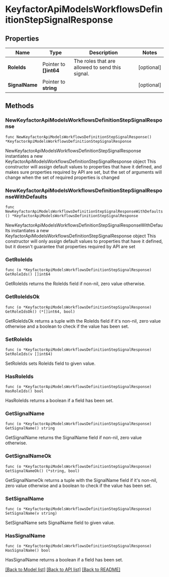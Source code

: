 # KeyfactorApiModelsWorkflowsDefinitionStepSignalResponse

## Properties

Name | Type | Description | Notes
------------ | ------------- | ------------- | -------------
**RoleIds** | Pointer to **[]int64** | The roles that are allowed to send this signal. | [optional] 
**SignalName** | Pointer to **string** |  | [optional] 

## Methods

### NewKeyfactorApiModelsWorkflowsDefinitionStepSignalResponse

`func NewKeyfactorApiModelsWorkflowsDefinitionStepSignalResponse() *KeyfactorApiModelsWorkflowsDefinitionStepSignalResponse`

NewKeyfactorApiModelsWorkflowsDefinitionStepSignalResponse instantiates a new KeyfactorApiModelsWorkflowsDefinitionStepSignalResponse object
This constructor will assign default values to properties that have it defined,
and makes sure properties required by API are set, but the set of arguments
will change when the set of required properties is changed

### NewKeyfactorApiModelsWorkflowsDefinitionStepSignalResponseWithDefaults

`func NewKeyfactorApiModelsWorkflowsDefinitionStepSignalResponseWithDefaults() *KeyfactorApiModelsWorkflowsDefinitionStepSignalResponse`

NewKeyfactorApiModelsWorkflowsDefinitionStepSignalResponseWithDefaults instantiates a new KeyfactorApiModelsWorkflowsDefinitionStepSignalResponse object
This constructor will only assign default values to properties that have it defined,
but it doesn't guarantee that properties required by API are set

### GetRoleIds

`func (o *KeyfactorApiModelsWorkflowsDefinitionStepSignalResponse) GetRoleIds() []int64`

GetRoleIds returns the RoleIds field if non-nil, zero value otherwise.

### GetRoleIdsOk

`func (o *KeyfactorApiModelsWorkflowsDefinitionStepSignalResponse) GetRoleIdsOk() (*[]int64, bool)`

GetRoleIdsOk returns a tuple with the RoleIds field if it's non-nil, zero value otherwise
and a boolean to check if the value has been set.

### SetRoleIds

`func (o *KeyfactorApiModelsWorkflowsDefinitionStepSignalResponse) SetRoleIds(v []int64)`

SetRoleIds sets RoleIds field to given value.

### HasRoleIds

`func (o *KeyfactorApiModelsWorkflowsDefinitionStepSignalResponse) HasRoleIds() bool`

HasRoleIds returns a boolean if a field has been set.

### GetSignalName

`func (o *KeyfactorApiModelsWorkflowsDefinitionStepSignalResponse) GetSignalName() string`

GetSignalName returns the SignalName field if non-nil, zero value otherwise.

### GetSignalNameOk

`func (o *KeyfactorApiModelsWorkflowsDefinitionStepSignalResponse) GetSignalNameOk() (*string, bool)`

GetSignalNameOk returns a tuple with the SignalName field if it's non-nil, zero value otherwise
and a boolean to check if the value has been set.

### SetSignalName

`func (o *KeyfactorApiModelsWorkflowsDefinitionStepSignalResponse) SetSignalName(v string)`

SetSignalName sets SignalName field to given value.

### HasSignalName

`func (o *KeyfactorApiModelsWorkflowsDefinitionStepSignalResponse) HasSignalName() bool`

HasSignalName returns a boolean if a field has been set.


[[Back to Model list]](../README.md#documentation-for-models) [[Back to API list]](../README.md#documentation-for-api-endpoints) [[Back to README]](../README.md)


